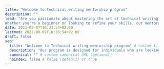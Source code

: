 ```yaml
---
title: "Welcome to Technical writing mentorship program"
description: ""
lead: "Are you passionate about mastering the art of technical writing? 
Whether you're a beginner or looking to refine your skills, our mentorship program offers invaluable guidance and support."
date: 2023-09-07T16:33:54+02:00
lastmod: 2023-09-07T16:33:54+02:00
draft: false
seo:
  title: "Welcome to Technical writing mentorship program" # custom title (optional)
  description: "Our program is designed for individuals who are looking to improve their technical writing skills and advance their careers in fields such as software development, community management, and developer advocacy." # custom description (recommended)
  canonical: "" # custom canonical URL (optional)
  noindex: false # false (default) or true
---
```

